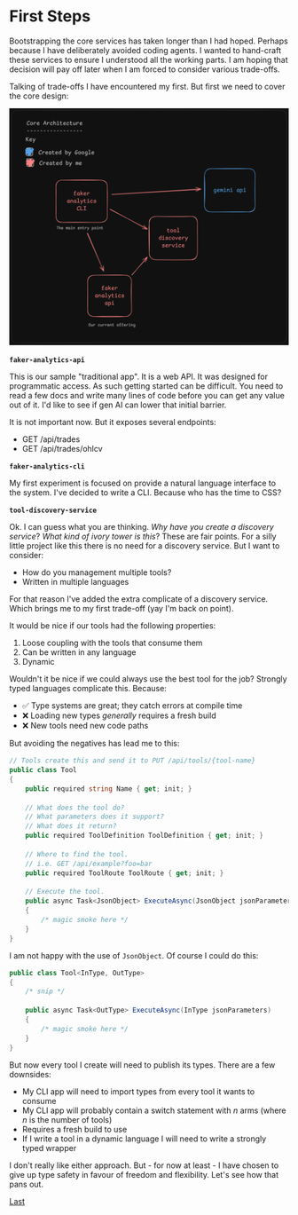 # First Steps

Bootstrapping the core services has taken longer than I had hoped.  Perhaps because I have deliberately 
avoided coding agents.  I wanted to hand-craft these services to ensure I understood all the working
parts.  I am hoping that decision will pay off later when I am forced to consider various trade-offs.

Talking of trade-offs I have encountered my first.  But first we need to cover the core design:

![core services design](./../.media/core-architecture.excalidraw.png)

**`faker-analytics-api`**

This is our sample "traditional app".  It is a web API.  It was designed for programmatic access.
As such getting started can be difficult.  You need to read a few docs and write many lines of 
code before you can get any value out of it.  I'd like to see if gen AI can lower that initial 
barrier.

It is not important now.  But it exposes several endpoints:

- GET /api/trades
- GET /api/trades/ohlcv

**`faker-analytics-cli`**

My first experiment is focused on provide a natural language interface to the system.  I've decided 
to write a CLI.  Because who has the time to CSS?

**`tool-discovery-service`**

Ok.  I can guess what you are thinking.  _Why have you create a discovery service_?  _What kind of ivory tower is this_?
These are fair points.  For a silly little project like this there is no need for a discovery service.
But I want to consider:

- How do you management multiple tools?
- Written in multiple languages

For that reason I've added the extra complicate of a discovery service.  Which brings me to my first 
trade-off (yay I'm back on point).

It would be nice if our tools had the following properties:

1. Loose coupling with the tools that consume them
2. Can be written in any language
3. Dynamic

Wouldn't it be nice if we could always use the best tool for the job?  Strongly typed languages
complicate this.  Because:

- ✅ Type systems are great; they catch errors at compile time
- ❌ Loading new types _generally_ requires a fresh build
- ❌ New tools need new code paths

But avoiding the negatives has lead me to this:

```cs
// Tools create this and send it to PUT /api/tools/{tool-name}
public class Tool
{
    public required string Name { get; init; }

    // What does the tool do?
    // What parameters does it support?
    // What does it return?
    public required ToolDefinition ToolDefinition { get; init; }

    // Where to find the tool.
    // i.e. GET /api/example?foo=bar
    public required ToolRoute ToolRoute { get; init; }

    // Execute the tool.
    public async Task<JsonObject> ExecuteAsync(JsonObject jsonParameters)
    {
        /* magic smoke here */
    }
}
```

I am not happy with the use of `JsonObject`.  Of course I could do this:

```cs
public class Tool<InType, OutType>
{
    /* snip */

    public async Task<OutType> ExecuteAsync(InType jsonParameters)
    {
        /* magic smoke here */
    }
}

```

But now every tool I create will need to publish its types.  There are a few downsides:

- My CLI app will need to import types from every tool it wants to consume
- My CLI app will probably contain a switch statement with _n_ arms (where _n_ is the number of tools)
- Requires a fresh build to use
- If I write a tool in a dynamic language I will need to write a strongly typed wrapper

I don't really like either approach.  But - for now at least - I have chosen to give up type safety
in favour of freedom and flexibility.  Let's see how that pans out.

[Last](./2025-09-23.md)
